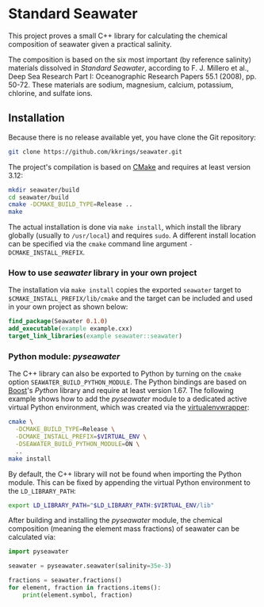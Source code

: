 # Standard Seawater

This project proves a small C++ library for calculating the chemical
composition of seawater given a practical salinity. 

The composition is based on the six most important (by reference salinity)
materials dissolved in *Standard Seawater*, according to F. J. Millero et al.,
Deep Sea Research Part I: Oceanographic Research Papers 55.1 (2008), pp. 50-72.
These materials are sodium, magnesium, calcium, potassium, chlorine, and
sulfate ions.

## Installation

Because there is no release available yet, you have clone the Git repository:

```sh
git clone https://github.com/kkrings/seawater.git
```

The project's compilation is based on [CMake](https://cmake.org/) and requires
at least version 3.12:

```sh
mkdir seawater/build
cd seawater/build
cmake -DCMAKE_BUILD_TYPE=Release ..
make
```

The actual installation is done via `make install`, which install the library
globally (usually to `/usr/local`) and requires `sudo`. A different install
location can be specified via the `cmake` command line argument
`-DCMAKE_INSTALL_PREFIX`.

### How to use *seawater* library in your own project

The installation via `make install` copies the exported `seawater` target to
`$CMAKE_INSTALL_PREFIX/lib/cmake` and the target can be included and used in
your own project as shown below:

```cmake
find_package(Seawater 0.1.0)
add_executable(example example.cxx)
target_link_libraries(example seawater::seawater)
```

### Python module: *pyseawater*

The C++ library can also be exported to Python by turning on the `cmake` option
`SEAWATER_BUILD_PYTHON_MODULE`. The Python bindings are based on
[Boost](https://www.boost.org/)'s *Python* library and require at least version
1.67. The following example shows how to add the *pyseawater* module to a
dedicated active virtual Python environment, which was created via the
[virtualenvwrapper](https://virtualenvwrapper.readthedocs.io/en/stable/):

```sh
cmake \
  -DCMAKE_BUILD_TYPE=Release \
  -DCMAKE_INSTALL_PREFIX=$VIRTUAL_ENV \
  -DSEAWATER_BUILD_PYTHON_MODULE=ON \
  ..
make install
```

By default, the C++ library will not be found when importing the Python module.
This can be fixed by appending the virtual Python environment to the
`LD_LIBRARY_PATH`:

```sh
export LD_LIBRARY_PATH="$LD_LIBRARY_PATH:$VIRTUAL_ENV/lib"
```

After building and installing the *pyseawater* module, the chemical composition
(meaning the element mass fractions) of seawater can be calculated via:

```python
import pyseawater

seawater = pyseawater.seawater(salinity=35e-3)

fractions = seawater.fractions()
for element, fraction in fractions.items():
    print(element.symbol, fraction)
```
